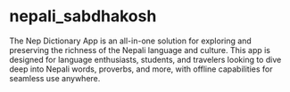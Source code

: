 # nepali_sabdhakosh
The Nep Dictionary App is an all-in-one solution for exploring and preserving the richness of the Nepali language and culture. This app is designed for language enthusiasts, students, and travelers looking to dive deep into Nepali words, proverbs, and more, with offline capabilities for seamless use anywhere.
